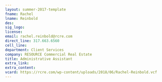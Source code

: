 ```yaml
---
layout: summer-2017-template 
fname: Rachel
lname: Reinbold
des: 
sig_logo: 
license: 
email: rachel.reinbold@rcre.com
direct_line: 317.663.6560
cell_line: 
department: Client Services
company: RESOURCE Commercial Real Estate
title: Administrative Assistant
extra_link: 
extra_content: 
vcard: https://rcre.com/wp-content/uploads/2018/06/Rachel-Reinbold.vcf
---
```

